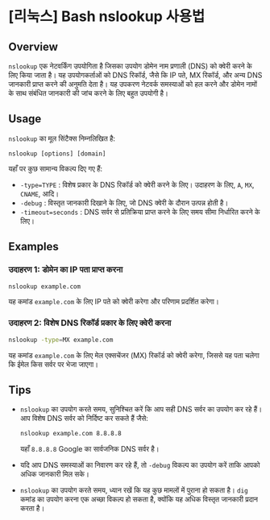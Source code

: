 # [리눅스] Bash nslookup 사용법

## Overview
`nslookup` एक नेटवर्किंग उपयोगिता है जिसका उपयोग डोमेन नाम प्रणाली (DNS) को क्वेरी करने के लिए किया जाता है। यह उपयोगकर्ताओं को DNS रिकॉर्ड, जैसे कि IP पते, MX रिकॉर्ड, और अन्य DNS जानकारी प्राप्त करने की अनुमति देता है। यह उपकरण नेटवर्क समस्याओं को हल करने और डोमेन नामों के साथ संबंधित जानकारी की जांच करने के लिए बहुत उपयोगी है।

## Usage
`nslookup` का मूल सिंटैक्स निम्नलिखित है:

```
nslookup [options] [domain]
```

यहाँ पर कुछ सामान्य विकल्प दिए गए हैं:

- `-type=TYPE` : विशेष प्रकार के DNS रिकॉर्ड को क्वेरी करने के लिए। उदाहरण के लिए, `A`, `MX`, `CNAME`, आदि।
- `-debug` : विस्तृत जानकारी दिखाने के लिए, जो DNS क्वेरी के दौरान उत्पन्न होती है।
- `-timeout=seconds` : DNS सर्वर से प्रतिक्रिया प्राप्त करने के लिए समय सीमा निर्धारित करने के लिए।

## Examples
### उदाहरण 1: डोमेन का IP पता प्राप्त करना
```bash
nslookup example.com
```
यह कमांड `example.com` के लिए IP पते को क्वेरी करेगा और परिणाम प्रदर्शित करेगा।

### उदाहरण 2: विशेष DNS रिकॉर्ड प्रकार के लिए क्वेरी करना
```bash
nslookup -type=MX example.com
```
यह कमांड `example.com` के लिए मेल एक्सचेंजर (MX) रिकॉर्ड को क्वेरी करेगा, जिससे यह पता चलेगा कि ईमेल किस सर्वर पर भेजा जाएगा।

## Tips
- `nslookup` का उपयोग करते समय, सुनिश्चित करें कि आप सही DNS सर्वर का उपयोग कर रहे हैं। आप विशेष DNS सर्वर को निर्दिष्ट कर सकते हैं जैसे:
  ```bash
  nslookup example.com 8.8.8.8
  ```
  यहाँ `8.8.8.8` Google का सार्वजनिक DNS सर्वर है।
  
- यदि आप DNS समस्याओं का निवारण कर रहे हैं, तो `-debug` विकल्प का उपयोग करें ताकि आपको अधिक जानकारी मिल सके।
  
- `nslookup` का उपयोग करते समय, ध्यान रखें कि यह कुछ मामलों में पुराना हो सकता है। `dig` कमांड का उपयोग करना एक अच्छा विकल्प हो सकता है, क्योंकि यह अधिक विस्तृत जानकारी प्रदान करता है।